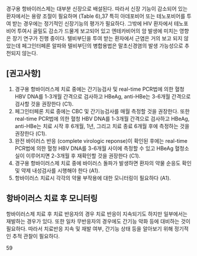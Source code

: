 경구용 항바이러스제는 대부분 신장으로 배설된다. 따라서 신장 기능이 감소되어 있는 환자에서는 용량 조절이 필요하며 (Table 6),37 특히 아데포비어 또는 테노포비어를 투여 받는 경우에는 정기적인 신장기능의 평가가 필요하다. 그밖에 HIV 환자에서 테노포비어 투여시 골밀도 감소가 드물게 보고되어 있고 엔테카비어의 암 발생에 미치는 영향은 장기 연구가 진행 중이다. 텔비부딘을 투여 받는 환자에서 근염은 거의 보고 되지 않았는데 페그인터페론 알파와 텔비부딘의 병합용법은 말초신경염의 발생 가능성으로 추천되지 않는다.

## [권고사항]

1.  경구용 항바이러스제 치료 중에는 간기능검사 및 real-time PCR법에 의한 혈청 HBV DNA를 1-3개월 간격으로 검사하고 HBeAg, anti-HBe는 3-6개월 간격으로 검사할 것을 권장한다 (C1).
2.  페그인터페론 치료 중에는 CBC 및 간기능검사를 매월 측정할 것을 권장한다. 또한 real-time PCR법에 의한 혈청 HBV DNA를 1-3개월 간격으로 검사하고 HBeAg, anti-HBe는 치료 시작 후 6개월, 1년, 그리고 치료 종료 6개월 후에 측정하는 것을 권장한다 (C1).
3.  완전 바이러스 반응 (complete virologic reponse)이 확인된 후에는 real-time PCR법에 의한 혈청 HBV DNA를 3-6개월 사이에 측정할 수 있고 HBeAg 혈청소실이 이루어지면 2-3개월 후 재확인할 것을 권장한다 (C1).
4.  경구용 항바이러스제 치료 중에 바이러스 돌파가 발생하면 환자의 약물 순응도 확인 및 약제 내성검사를 시행해야 한다 (A1).
5.  항바이러스 치료시 각각의 약물 부작용에 대한 모니터링이 필요하다 (A1).

## 항바이러스 치료 후 모니터링

항바이러스제 치료 후 치료 반응자의 경우 치료 반응이 지속되기도 하지만 일부에서는 재발하는 경우가 있다. 또한 일차 무반응자의 경우에도 간기능 악화 등에 대비하는 것이 필요하다. 따라서 치료반응 지속 및 재발 여부, 간기능 상태 등을 알아보기 위해 정기적인 추적 관찰이 필요하다.

<PAGE>59